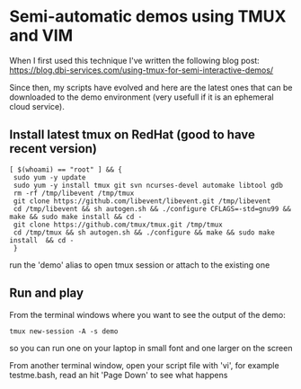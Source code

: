 # Semi-automatic demos using TMUX and VIM

When I first used this technique I've written the following blog post:
https://blog.dbi-services.com/using-tmux-for-semi-interactive-demos/

Since then, my scripts have evolved and here are the latest ones that can be downloaded to the demo environment (very usefull if it is an ephemeral cloud service).

## Install latest tmux on RedHat (good to have recent version)

```
[ $(whoami) == "root" ] && {
 sudo yum -y update
 sudo yum -y install tmux git svn ncurses-devel automake libtool gdb
 rm -rf /tmp/libevent /tmp/tmux
 git clone https://github.com/libevent/libevent.git /tmp/libevent
 cd /tmp/libevent && sh autogen.sh && ./configure CFLAGS=-std=gnu99 && make && sudo make install && cd -
 git clone https://github.com/tmux/tmux.git /tmp/tmux
 cd /tmp/tmux && sh autogen.sh && ./configure && make && sudo make install  && cd -
 }
```
run the 'demo' alias to open tmux session or attach to the existing one

## Run and play

From the terminal windows where you want to see the output of the demo:
```
tmux new-session -A -s demo
```
so you can run one on your laptop in small font and one larger on the screen

From another terminal window, open your script file with 'vi', for example testme.bash, read an hit 'Page Down' to see what happens

